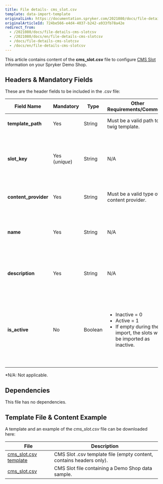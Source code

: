 ```yaml
---
title: File details- cms_slot.csv
template: data-import-template
originalLink: https://documentation.spryker.com/2021080/docs/file-details-cms-slotcsv
originalArticleId: 724be566-e4d4-4037-b242-a933fb78a42e
redirect_from:
  - /2021080/docs/file-details-cms-slotcsv
  - /2021080/docs/en/file-details-cms-slotcsv
  - /docs/file-details-cms-slotcsv
  - /docs/en/file-details-cms-slotcsv
---
```


This article contains content of the **cms_slot.csv** file to configure [CMS Slot](/docs/scos/user/features/{{page.version}}/cms-feature-overview/templates-and-slots-overview.html) information on your Spryker Demo Shop.

## Headers & Mandatory Fields 
These are the header fields to be included in the .csv file:

| Field Name | Mandatory | Type | Other Requirements/Comments | Description |
| --- | --- | --- | --- | --- |
| **template_path** | Yes | String |Must be a valid path to a twig template. | Path to the Twig file template. |
| **slot_key** | Yes (*unique*) | String |N/A | Identifier of the slot that is used by slot widget when rendering the content of this slot |
| **content_provider** | Yes | String |Must be a valid type of content provider. | Defines the source of content of this slot. |
| **name** | Yes | String |N/A | Alphabetical identifier of the slot. It will be shown in the Back Office. |
| **description** | Yes | String |N/A | Description of the slot. It will be shown in the Back Office. |
| **is_active** | No | Boolean |<ul><li>Inactive = 0</li><li>Active = 1</li><li>If empty during the import, the slots will be imported as inactive.</li> | Indicates if the slot is active or inactive.<br>If the slot is inactive, it is not rendered in the Storefront by the slot widget. |

*N/A: Not applicable.

## Dependencies

This file has no dependencies.

## Template File & Content Example
A template and an example of the *cms_slot.csv*  file can be downloaded here:

| File | Description |
| --- | --- |
| [cms_slot.csv template](https://spryker.s3.eu-central-1.amazonaws.com/docs/Developer+Guide/Back-End/Data+Manipulation/Data+Ingestion/Data+Import/Data+Import+Categories/Content+Management/Template+cms_slot.csv) | CMS Slot .csv template file (empty content, contains headers only). |
| [cms_slot.csv](https://spryker.s3.eu-central-1.amazonaws.com/docs/Developer+Guide/Back-End/Data+Manipulation/Data+Ingestion/Data+Import/Data+Import+Categories/Content+Management/cms_slot.csv) | CMS Slot file containing a Demo Shop data sample. |
